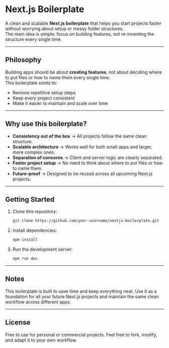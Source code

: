 # Next.js Boilerplate

A clean and scalable **Next.js boilerplate** that helps you start projects faster without worrying about setup or messy folder structures.  
The main idea is simple: focus on building features, not re-inventing the structure every single time.  

---

## Philosophy

Building apps should be about **creating features**, not about deciding where to put files or how to name them every single time.  
This boilerplate exists to:  

- Remove repetitive setup steps  
- Keep every project consistent  
- Make it easier to maintain and scale over time

---

## Why use this boilerplate?

- **Consistency out of the box** → All projects follow the same clean structure.  
- **Scalable architecture** → Works well for both small apps and larger, more complex ones.  
- **Separation of concerns** → Client and server logic are clearly separated.  
- **Faster project setup** → No need to think about where to put files or how to name them.  
- **Future-proof** → Designed to be reused across all upcoming Next.js projects.  

---

## Getting Started

1. Clone this repository:
   ```bash
   git clone https://github.com/your-username/nextjs-boilerplate.git
2. Install dependencies:
   ```bash
   npm install
3. Run the development server:
   ```bash
   npm run dev

---

## Notes
This boilerplate is built to save time and keep everything neat.
Use it as a foundation for all your future Next.js projects and maintain the same clean workflow across different apps.

---

## License
Free to use for personal or commercial projects.
Feel free to fork, modify, and adapt it to your own workflow.

